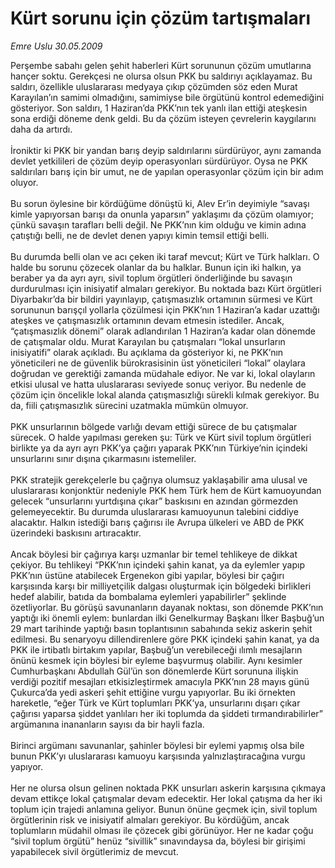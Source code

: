# Kürt sorunu için çözüm tartışmaları

*Emre Uslu 30.05.2009*

<div class="taraf_structure_2col_1zq">
<div class="margen_n">



 <p>Perşembe sabahı gelen şehit haberleri Kürt sorununun çözüm umutlarına hançer soktu. Gerekçesi ne olursa olsun PKK bu saldırıyı açıklayamaz. Bu saldırı, özellikle uluslararası medyaya çıkıp çözümden söz eden Murat Karayılan’ın samimi olmadığını, samimiyse bile örgütünü kontrol edemediğini gösteriyor. Son saldırı, 1 Haziran’da PKK’nın tek yanlı ilan ettiği ateşkesin sona erdiği döneme denk geldi. Bu da çözüm isteyen çevrelerin kaygılarını daha da artırdı. <br/><br/>İroniktir ki PKK bir yandan barış deyip saldırılarını sürdürüyor, aynı zamanda devlet yetkilileri de çözüm deyip operasyonları sürdürüyor. Oysa ne PKK saldırıları barış için bir umut, ne de yapılan operasyonlar çözüm için bir adım oluyor. <br/><br/>Bu sorun öylesine bir kördüğüme dönüştü ki, Alev Er’in deyimiyle “savaşı kimle yapıyorsan barışı da onunla yaparsın” yaklaşımı da çözüm olamıyor; çünkü savaşın tarafları belli değil. Ne PKK’nın kim olduğu ve kimin adına çatıştığı belli, ne de devlet denen yapıyı kimin temsil ettiği belli. <br/><br/>Bu durumda belli olan ve acı çeken iki taraf mevcut; Kürt ve Türk halkları. O halde bu sorunu çözecek olanlar da bu halklar. Bunun için iki halkın, ya beraber ya da ayrı ayrı, sivil toplum örgütleri önderliğinde bu savaşın durdurulması için inisiyatif almaları gerekiyor. Bu noktada bazı Kürt örgütleri Diyarbakır’da bir bildiri yayınlayıp, çatışmasızlık ortamının sürmesi ve Kürt sorununun barışçıl yollarla çözülmesi için PKK’nın 1 Haziran’a kadar uzattığı ateşkes ve çatışmasızlık ortamının devam etmesin istediler. Ancak, “çatışmasızlık dönemi” olarak adlandırılan 1 Haziran’a kadar olan dönemde de çatışmalar oldu. Murat Karayılan bu çatışmaları “lokal unsurların inisiyatifi” olarak açıkladı. Bu açıklama da gösteriyor ki, ne PKK’nın yöneticileri ne de güvenlik bürokrasisinin üst yöneticileri “lokal” olaylara doğrudan ve gerektiği zamanda müdahale ediyor. Ne var ki, lokal olayların etkisi ulusal ve hatta uluslararası seviyede sonuç veriyor. Bu nedenle de çözüm için öncelikle lokal alanda çatışmasızlığı sürekli kılmak gerekiyor. Bu da, fiili çatışmasızlık sürecini uzatmakla mümkün olmuyor. <br/><br/>PKK unsurlarının bölgede varlığı devam ettiği sürece de bu çatışmalar sürecek. O halde yapılması gereken şu: Türk ve Kürt sivil toplum örgütleri birlikte ya da ayrı ayrı PKK’ya çağırı yaparak PKK’nın Türkiye’nin içindeki unsurlarını sınır dışına çıkarmasını istemeliler. <br/><br/>PKK stratejik gerekçelerle bu çağrıya olumsuz yaklaşabilir ama ulusal ve uluslararası konjonktür nedeniyle PKK hem Türk hem de Kürt kamuoyundan gelecek “unsurlarını yurtdışına çıkar” baskısını en azından görmezden gelemeyecektir. Bu durumda uluslararası kamuoyunun talebini ciddiye alacaktır. Halkın istediği barış çağırısı ile Avrupa ülkeleri ve ABD de PKK üzerindeki baskısını artıracaktır. <br/><br/>Ancak böylesi bir çağırıya karşı uzmanlar bir temel tehlikeye de dikkat çekiyor. Bu tehlikeyi “PKK’nın içindeki şahin kanat, ya da eylemler yapıp PKK’nın üstüne atabilecek Ergenekon gibi yapılar, böylesi bir çağırı karşısında karşı bir milliyetçilik dalgası oluşturmak için bölgedeki birlikleri hedef alabilir, batıda da bombalama eylemleri yapabilirler” şeklinde özetliyorlar. Bu görüşü savunanların dayanak noktası, son dönemde PKK’nın yaptığı iki önemli eylem: bunlardan ilki Genelkurmay Başkanı İlker Başbuğ’un 29 mart tarihinde yaptığı basın toplantısının sabahında sekiz askerin şehit edilmesi. Bu senaryoyu dillendirenlere göre PKK içindeki şahin kanat, ya da PKK ile irtibatlı birtakım yapılar, Başbuğ’un verebileceği ılımlı mesajların önünü kesmek için böylesi bir eyleme başvurmuş olabilir. Aynı kesimler Cumhurbaşkanı Abdullah Gül’ün son dönemlerde Kürt sorununa ilişkin verdiği pozitif mesajları etkisizleştirmek amacıyla PKK’nın 28 mayıs günü Çukurca’da yedi askeri şehit ettiğine vurgu yapıyorlar. Bu iki örnekten hareketle, “eğer Türk ve Kürt toplumları PKK’ya, unsurlarını dışarı çıkar çağırısı yaparsa şiddet yanlıları her iki toplumda da şiddeti tırmandırabilirler” argümanına inananların sayısı da bir hayli fazla. <br/><br/>Birinci argümanı savunanlar, şahinler böylesi bir eylemi yapmış olsa bile bunun PKK’yı uluslararası kamuoyu karşısında yalnızlaştıracağına vurgu yapıyor. <br/><br/>Her ne olursa olsun gelinen noktada PKK unsurları askerin karşısına çıkmaya devam ettikçe lokal çatışmalar devam edecektir. Her lokal çatışma da her iki toplum için trajedi anlamına geliyor. Bunun önüne geçmek için, sivil toplum örgütlerinin risk ve inisiyatif almaları gerekiyor. Bu kördüğüm, ancak toplumların müdahil olması ile çözecek gibi görünüyor. Her ne kadar çoğu “sivil toplum örgütü” henüz “sivillik” sınavındaysa da, böylesi bir girişimi yapabilecek sivil örgütlerimiz de mevcut.</p>
<br/>
<br/>
<br/>



<br/>


<div id="taraf_not">
</div>

</div>


</div>
